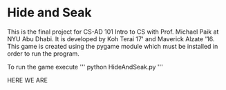 # Hide and Seak

This is the final project for CS-AD 101 Intro to CS with Prof. Michael Paik at NYU Abu Dhabi. It is developed by Koh Terai 17' and Maverick Alzate '16. This game is created using the pygame module which must be installed in order to run the program.

To run the game execute
'''
python HideAndSeak.py
'''

HERE WE ARE

